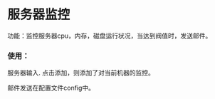 


# 服务器监控



功能：监控服务器cpu，内存，磁盘运行状况，当达到阀值时，发送邮件。


### 使用：

服务器输入. 点击添加，则添加了对当前机器的监控。

邮件发送在配置文件config中。

